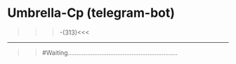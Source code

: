 Umbrella-Cp (telegram-bot)
============
>>>-(313)<<<
------------
>>#Waiting..............................................................
